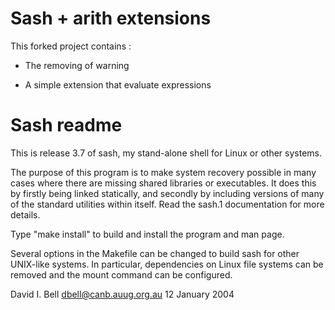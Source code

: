 Sash + arith extensions
===

This forked project contains :

- The removing of warning

- A simple extension that evaluate expressions



Sash readme
===

This is release 3.7 of sash, my stand-alone shell for Linux or other systems.

The purpose of this program is to make system recovery possible in
many cases where there are missing shared libraries or executables.
It does this by firstly being linked statically, and secondly by
including versions of many of the standard utilities within itself.
Read the sash.1 documentation for more details.

Type "make install" to build and install the program and man page.

Several options in the Makefile can be changed to build sash for
other UNIX-like systems.  In particular, dependencies on Linux file
systems can be removed and the mount command can be configured.

David I. Bell
dbell@canb.auug.org.au
12 January 2004
